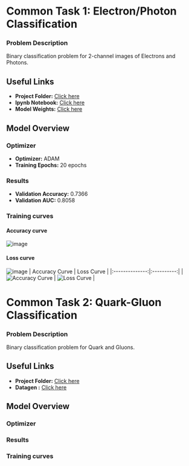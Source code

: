# Common Task 1: Electron/Photon Classification

### Problem Description
Binary classification problem for 2-channel images of Electrons and Photons.

## Useful Links

- **Project Folder:** [Click here](https://github.com/sidhu2690/Project_CMS/tree/main/Task1)
- **Ipynb Notebook:** [Click here](https://github.com/sidhu2690/Project_CMS/blob/main/Task1/electron-photon.ipynb)
- **Model Weights:** [Click here](https://github.com/sidhu2690/Project_CMS/blob/main/Task1/model_weights.weights.h5)

## Model Overview

### Optimizer
- **Optimizer:** ADAM
- **Training Epochs:** 20 epochs

### Results
- **Validation Accuracy:** 0.7366
- **Validation AUC:** 0.8058

### Training curves
#### Accuracy curve
![image](https://github.com/sidhu2690/Project_CMS/assets/136654152/aa798227-1a3e-4931-8fb0-1c0338bbf54f)

#### Loss curve
![image](https://github.com/sidhu2690/Project_CMS/assets/136654152/83c93933-7a75-4c8e-b355-141e8e5aafd8)
| Accuracy Curve | Loss Curve |
|:--------------:|:----------:|
| ![Accuracy Curve](https://github.com/sidhu2690/Project_CMS/assets/136654152/aa798227-1a3e-4931-8fb0-1c0338bbf54f) | ![Loss Curve](https://github.com/sidhu2690/Project_CMS/assets/136654152/83c93933-7a75-4c8e-b355-141e8e5aafd8) |



# Common Task 2: Quark-Gluon Classification

### Problem Description
Binary classification problem for Quark and Gluons.

## Useful Links

- **Project Folder:** [Click here](https://github.com/sidhu2690/Project_CMS/tree/main/task2)
- **Datagen :** [Click here](https://github.com/sidhu2690/Project_CMS/blob/main/task2/datagenerator-task2.ipynb)

## Model Overview

### Optimizer

### Results

### Training curves







